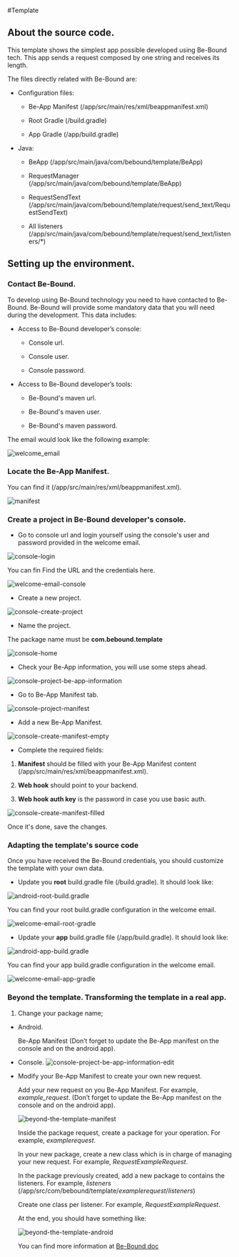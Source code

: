 #Template

## About the source code.

This template shows the simplest app possible developed using Be-Bound tech. This app sends a request composed by one string and receives its length. 

The files directly related with Be-Bound are:

- Configuration files:
   
    - Be-App Manifest (/app/src/main/res/xml/beappmanifest.xml)
   
    - Root Gradle (/build.gradle)
   
    - App Gradle (/app/build.gradle)
    
- Java:

    - BeApp (/app/src/main/java/com/bebound/template/BeApp)

    - RequestManager (/app/src/main/java/com/bebound/template/BeApp)
 
    - RequestSendText (/app/src/main/java/com/bebound/template/request/send_text/RequestSendText)
 
    - All listeners (/app/src/main/java/com/bebound/template/request/send_text/listeners/*)

## Setting up the environment.

### Contact Be-Bound.

To develop using Be-Bound technology you need to have contacted to Be-Bound. Be-Bound will provide some mandatory data that you will need during the development. This data includes:
    
- Access to Be-Bound developer’s console: 

    - Console url.
        
    - Console user.
        
    - Console password.
    
- Access to Be-Bound developer’s tools: 
    
    - Be-Bound's maven url.
    
    - Be-Bound's maven user.
      
    - Be-Bound's maven password.
        
The email would look like the following example:
    
   ![welcome_email](/readme/welcome-email.png)

### Locate the Be-App Manifest.

You can find it (/app/src/main/res/xml/beappmanifest.xml).

![manifest](/readme/manifest.PNG)

### Create a project in Be-Bound developer's console.

- Go to console url and login yourself using the console's user and password provided in the welcome email.

![console-login](/readme/console-login.png)
   
You can fin Find the URL and the credentials here.
   
![welcome-email-console](/readme/welcome-email-console-hide.png)
   
- Create a new project.

![console-create-project](/readme/console-create-project.png)
   
- Name the project. 

The package name must be **com.bebound.template**

![console-home](/readme/console-home.png)
   
- Check your Be-App information, you will use some steps ahead.

![console-project-be-app-information](/readme/console-project-be-app-information.png)
   
- Go to Be-App Manifest tab.

![console-project-manifest](/readme/console-project-manifest.png)      

- Add a new Be-App Manifest.

![console-create-manifest-empty](/readme/console-create-manifest-empty.png)      
    
- Complete the required fields:
   
1. **Manifest** should be filled with your Be-App Manifest content (/app/src/main/res/xml/beappmanifest.xml).
        
2. **Web hook** should point to your backend.
        
3. **Web hook auth key** is the password in case you use basic auth. 
   
![console-create-manifest-filled](/readme/console-create-manifest-filled.png)
   
Once it's done, save the changes.       

### Adapting the template's source code

Once you have received the Be-Bound credentials, you should customize the template with your own data.
    
- Update you **root** build.gradle file (/build.gradle). It should look like: 
   
![android-root-build.gradle](/readme/android-root-build.gradle.png)
    
You can find your root build.gradle configuration in the welcome email. 
    
![welcome-email-root-gradle](/readme/welcome-email-root-gradle-hide.png)

- Update your **app** build.gradle file (/app/build.gradle). It should look like: 
    
![android-app-build.gradle](/readme/android-app-build.gradle.png)

You can find your app build.gradle configuration in the welcome email. 

![welcome-email-app-gradle](/readme/welcome-email-app-gradle-hide.png)

### Beyond the template. Transforming the template in a real app.

1. Change your package name;
      
- Android.
        
    Be-App Manifest (Don’t forget to update the Be-App manifest on the console and on the android app).
        
- Console. 
![console-project-be-app-information-edit](/readme/console-project-be-app-information-edit.png)
    
- Modify your Be-App Manifest to create your own new request. 
    
    Add your new request on you Be-App Manifest. For example, *example_request*. (Don’t forget to update the Be-App manifest on the console and on the android app).

    ![beyond-the-template-manifest](/readme/beyond-the-template-manifest.png)

    Inside the package request, create a package for your operation. For example, *examplerequest*.
        
    In your new package, create a new class which is in charge of managing your new request. For example, *RequestExampleRequest*.

    In the package previously created, add a new package to contains the listeners. For example, *listeners* (/app/src/com/bebound/template/*examplerequest*/*listeners*) 
        
    Create one class per listener. For example, *RequestExampleRequest*.
        
    At the end, you should have something like:
        
    ![beyond-the-template-android](/readme/beyond-the-template-android.png)

    You can find more information at [Be-Bound doc](https://doc.be-bound.com)
